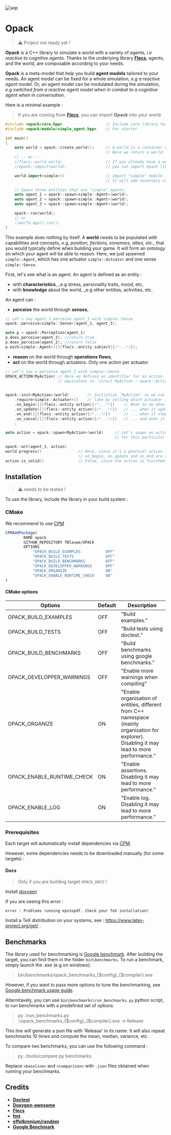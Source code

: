 ![wip](https://img.shields.io/badge/-WIP-red)

# Opack

> :warning: Project not ready yet !

__Opack__ is a C++ library to simulate a world with a variety of agents, _i.e reactive to cognitive agents_.
Thanks to the underlying library __[Flecs](https://github.com/SanderMertens/flecs)__, agents, and the world,
are composable according to your needs.

__Opack__ is a meta-model that help you build __agent models__ tailored to your needs.
An agent model can be fixed for a whole simulation, _e.g a reactive agent model_. Or, an agent
model can be modulated during the simulation, _e.g switched from a reactive agent model when in combat 
to a cognitive agent when in conversation._

Here is a minimal example :

> If you are coming from __[Flecs](https://github.com/SanderMertens/flecs)__, you can import __Opack__ into
your world.


```cpp
#include <opack/core.hpp>                   // Include core library features
#include <opack/module/simple_agent.hpp>    // For starter

int main()
{
    auto world = opack::create_world();     // A world is a container of all ECS data.
                                            // Here we return a world, with Opack already imported.
    // -- or --
    //flecs::world world;                   // If you already have a world,
    //opack::import(world);                 // you can import Opack like so.

    world.import<simple>()			        // Import "simple" module into the world.
						                    // It will add necessary components / "concepts".

    // Spawn three entities that are "simple" agents.
    auto agent_1 = opack::spawn<simple::Agent>(world);  
    auto agent_2 = opack::spawn<simple::Agent>(world);  
    auto agent_3 = opack::spawn<simple::Agent>(world);  

    opack::run(world);
    // or 
    //world.app().run();
}
```

This example does nothing by itself. A __world__ needs to be populated with capabilities and concepts, _e.g, position, factions, ennemies, allies, etc.,_
that you would typically define when building your game. It will form an ontology on which your agent will be able to reason.
Here, we just spawned `simple::Agent`, which has one actuator `simple::Actuator` and one sense `simple::Sense`.

First, let's see what is an agent. An agent is defined as an entity :
* with __characteristics__, _e.g stress, personality traits, mood, etc,
* with __knowledge__ about the world, _e.g other entities, activities, etc.

An agent can :
* __perceive__ the world through __senses__,

```cpp
// Let's say agent_1 perceive agent_3 with simple::Sense
opack::perceive<simple::Sense>(agent_1, agent_3);

auto p = opack::Perception(agent_1)
p.does_perceive(agent_3); //return true
p.does_perceive(agent_2); //return false
p.each<simple::Agent>([](flecs::entity subject){/*...*/}); 
```

* __reason__ on the world through __operations flows__,
* __act__ on the world through actuators. Only one action per actuator
```cpp
// Let's say w perceive agent_3 with simple::Sense
OPACK_ACTION(MyAction) // Here we defined an identifier for an action
                       // equivalent to `struct MyAction : opack::Action {};`

              
opack::init<MyAction>(world)        // Initialize `MyAction` so we can customize it,
    .require<simple::Actuator>()    // like by telling which actuator is necessary for it to be executed.
    .on_begin([](flecs::entity action){/*...*/})    // What to do when it first begins, ...
    .on_update([](flecs::entity action){/*...*/})   // ... when it updates (for continuous actions) ...
    .on_end([](flecs::entity action){/*...*/})      // ... when it stops ...
    .on_cancel([](flecs::entity action){/*...*/})   // ... and when it's cancelled.
    ;

auto action = opack::spawn<MyAction>(world)     // Let's spawn an action, if we need to customize it 
                                                // for this particular instance.

opack::act(agent_1, action)                     
world.progress()                // Here, since it's a ponctual action (no duration)
                                // on_begin, on_update and on_end are called.
action.is_valid()               // False, since the action is finished it's destroyed.
```



## Installation

> :warning: needs to be tested !
 
To use the library, include the library in your build system :

### CMake

We recommend to use [CPM](https://github.com/cpm-cmake/CPM.cmake)
```cmake
CPMAddPackage(
        NAME opack 
        GITHUB_REPOSITORY TBlauwe/OPACK
        OPTIONS
			"OPACK_BUILD_EXAMPLES           OFF"
			"OPACK_BUILD_TESTS              OFF"
			"OPACK_BUILD_BENCHMARKS         OFF"
			"OPACK_DEVELOPPER_WARNINGS      OFF"
			"OPACK_ORGANIZE                 ON"
			"OPACK_ENABLE_RUNTIME_CHECK     ON"
)
```


#### CMake options

| Options                      | Default  | Description                                              |
| ---------------------------- | -------- | -------------------------------------------------------- |
| OPACK_BUILD_EXAMPLES         | OFF      | "Build examples." |
| OPACK_BUILD_TESTS            | OFF      | "Build tests using doctest." |
| OPACK_BUILD_BENCHMARKS       | OFF      | "Build benchmarks using google benchmarks." |
| OPACK_DEVELOPPER_WARNINGS    | OFF      | "Enable more warnings when compiling" |
| OPACK_ORGANIZE               | ON       | "Enable organisation of entities, different from C++ namespace (mainly organisation for explorer). Disabling it may lead to more performance." |
| OPACK_ENABLE_RUNTIME_CHECK   | ON       | "Enable assertions. Disabling it may lead to more performance." |
| OPACK_ENABLE_LOG             | ON       | "Enable log. Disabling it may lead to more performance." |


### Prerequisites
Each target will automatically install dependencies via [CPM](https://github.com/cpm-cmake/).

However, some dependencies needs to be downloaded manually (for some targets) :

#### Docs

> Only if you are building target `OPACK_DOCS` !

Install [doxygen](https://www.doxygen.nl/download.html)

If you are seeing this error :

```
error : Problems running epstopdf. Check your TeX installation!
```

Install a TeX distribution on your systems, see : https://www.latex-project.org/get/ .

## Benchmarks

The library used for benchmarking is [Google benchmark](https://github.com/google/benchmark).
After building the target, you can find them in the folder `bin\benchmarks`.
To run a benchmark, simply launch the .exe (e.g on windows):
> bin/benchmarks/opack_benchmarks_{$config}_{$compiler}.exe

However, if you want to pass more options to tune the benchmarking, see 
[Google benchmark usage guide](https://github.com/google/benchmark/blob/main/docs/user_guide.md).

Alternitavely, you can use `bin\benchmarks\run_benchmarks.py` python script, to run benchmarks with a predefined set of options.

> py .\run_benchmarks.py .\opack_benchmarks_{$config}_{$compiler}.exe -n Release

This line will generate a json file with 'Release' in its name. It will also repeat benchmarks 10 times and compute the mean, median, variance, etc.

To compare two benchmarks, you can use the following command :

> py ./tools/compare.py benchmarks <baseline> <comparison>

Replace `<baseline>` and `<comparison>` with `.json` files obtained when running your benchmarks.

## Credits

* **[Doctest](https://github.com/doctest/doctest)**
* **[Doxygen-awesome](https://github.com/jothepro/doxygen-awesome-css)**
* **[Flecs](https://github.com/SanderMertens/flecs)**
* **[fmt](https://github.com/fmtlib/fmt)**
* **[effolkronium/random](https://github.com/effolkronium/random)**
* **[Google Benchmark](https://github.com/google/benchmark)**